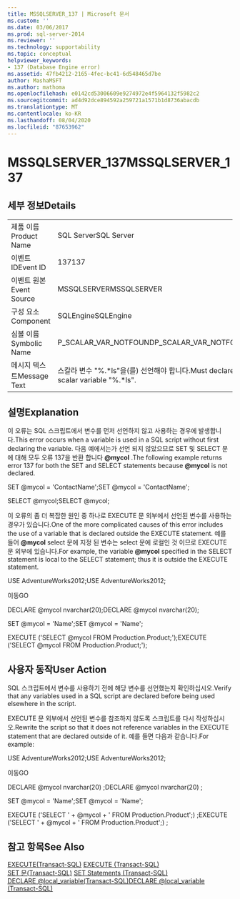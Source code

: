 ```yaml
---
title: MSSQLSERVER_137 | Microsoft 문서
ms.custom: ''
ms.date: 03/06/2017
ms.prod: sql-server-2014
ms.reviewer: ''
ms.technology: supportability
ms.topic: conceptual
helpviewer_keywords:
- 137 (Database Engine error)
ms.assetid: 47fb4212-2165-4fec-bc41-6d548465d7be
author: MashaMSFT
ms.author: mathoma
ms.openlocfilehash: e0142cd53006609e9274972e4f5964132f5982c2
ms.sourcegitcommit: ad4d92dce894592a259721a1571b1d8736abacdb
ms.translationtype: MT
ms.contentlocale: ko-KR
ms.lasthandoff: 08/04/2020
ms.locfileid: "87653962"
---
```

# <a name="mssqlserver_137"></a><span data-ttu-id="ff9b2-102">MSSQLSERVER_137</span><span class="sxs-lookup"><span data-stu-id="ff9b2-102">MSSQLSERVER_137</span></span>
    
## <a name="details"></a><span data-ttu-id="ff9b2-103">세부 정보</span><span class="sxs-lookup"><span data-stu-id="ff9b2-103">Details</span></span>  
  
|||  
|-|-|  
|<span data-ttu-id="ff9b2-104">제품 이름</span><span class="sxs-lookup"><span data-stu-id="ff9b2-104">Product Name</span></span>|<span data-ttu-id="ff9b2-105">SQL Server</span><span class="sxs-lookup"><span data-stu-id="ff9b2-105">SQL Server</span></span>|  
|<span data-ttu-id="ff9b2-106">이벤트 ID</span><span class="sxs-lookup"><span data-stu-id="ff9b2-106">Event ID</span></span>|<span data-ttu-id="ff9b2-107">137</span><span class="sxs-lookup"><span data-stu-id="ff9b2-107">137</span></span>|  
|<span data-ttu-id="ff9b2-108">이벤트 원본</span><span class="sxs-lookup"><span data-stu-id="ff9b2-108">Event Source</span></span>|<span data-ttu-id="ff9b2-109">MSSQLSERVER</span><span class="sxs-lookup"><span data-stu-id="ff9b2-109">MSSQLSERVER</span></span>|  
|<span data-ttu-id="ff9b2-110">구성 요소</span><span class="sxs-lookup"><span data-stu-id="ff9b2-110">Component</span></span>|<span data-ttu-id="ff9b2-111">SQLEngine</span><span class="sxs-lookup"><span data-stu-id="ff9b2-111">SQLEngine</span></span>|  
|<span data-ttu-id="ff9b2-112">심볼 이름</span><span class="sxs-lookup"><span data-stu-id="ff9b2-112">Symbolic Name</span></span>|<span data-ttu-id="ff9b2-113">P_SCALAR_VAR_NOTFOUND</span><span class="sxs-lookup"><span data-stu-id="ff9b2-113">P_SCALAR_VAR_NOTFOUND</span></span>|  
|<span data-ttu-id="ff9b2-114">메시지 텍스트</span><span class="sxs-lookup"><span data-stu-id="ff9b2-114">Message Text</span></span>|<span data-ttu-id="ff9b2-115">스칼라 변수 "%.\*ls"을(를) 선언해야 합니다.</span><span class="sxs-lookup"><span data-stu-id="ff9b2-115">Must declare the scalar variable "%.\*ls".</span></span>|  
  
## <a name="explanation"></a><span data-ttu-id="ff9b2-116">설명</span><span class="sxs-lookup"><span data-stu-id="ff9b2-116">Explanation</span></span>  
 <span data-ttu-id="ff9b2-117">이 오류는 SQL 스크립트에서 변수를 먼저 선언하지 않고 사용하는 경우에 발생합니다.</span><span class="sxs-lookup"><span data-stu-id="ff9b2-117">This error occurs when a variable is used in a SQL script without first declaring the variable.</span></span> <span data-ttu-id="ff9b2-118">다음 예에서는가 선언 되지 않았으므로 SET 및 SELECT 문에 대해 모두 오류 137을 반환 합니다 **@mycol** .</span><span class="sxs-lookup"><span data-stu-id="ff9b2-118">The following example returns error 137 for both the SET and SELECT statements because **@mycol** is not declared.</span></span>  
  
 <span data-ttu-id="ff9b2-119">SET @mycol = 'ContactName';</span><span class="sxs-lookup"><span data-stu-id="ff9b2-119">SET @mycol = 'ContactName';</span></span>  
  
 <span data-ttu-id="ff9b2-120">SELECT @mycol;</span><span class="sxs-lookup"><span data-stu-id="ff9b2-120">SELECT @mycol;</span></span>  
  
 <span data-ttu-id="ff9b2-121">이 오류의 좀 더 복잡한 원인 중 하나로 EXECUTE 문 외부에서 선언된 변수를 사용하는 경우가 있습니다.</span><span class="sxs-lookup"><span data-stu-id="ff9b2-121">One of the more complicated causes of this error includes the use of a variable that is declared outside the EXECUTE statement.</span></span> <span data-ttu-id="ff9b2-122">예를 들어 **@mycol** select 문에 지정 된 변수는 select 문에 로컬인 것 이므로 EXECUTE 문 외부에 있습니다.</span><span class="sxs-lookup"><span data-stu-id="ff9b2-122">For example, the variable **@mycol** specified in the SELECT statement is local to the SELECT statement; thus it is outside the EXECUTE statement.</span></span>  
  
 <span data-ttu-id="ff9b2-123">USE AdventureWorks2012;</span><span class="sxs-lookup"><span data-stu-id="ff9b2-123">USE AdventureWorks2012;</span></span>  
  
 <span data-ttu-id="ff9b2-124">이동</span><span class="sxs-lookup"><span data-stu-id="ff9b2-124">GO</span></span>  
  
 <span data-ttu-id="ff9b2-125">DECLARE @mycol nvarchar(20);</span><span class="sxs-lookup"><span data-stu-id="ff9b2-125">DECLARE @mycol nvarchar(20);</span></span>  
  
 <span data-ttu-id="ff9b2-126">SET @mycol = 'Name';</span><span class="sxs-lookup"><span data-stu-id="ff9b2-126">SET @mycol = 'Name';</span></span>  
  
 <span data-ttu-id="ff9b2-127">EXECUTE ('SELECT @mycol FROM Production.Product;');</span><span class="sxs-lookup"><span data-stu-id="ff9b2-127">EXECUTE ('SELECT @mycol FROM Production.Product;');</span></span>  
  
## <a name="user-action"></a><span data-ttu-id="ff9b2-128">사용자 동작</span><span class="sxs-lookup"><span data-stu-id="ff9b2-128">User Action</span></span>  
 <span data-ttu-id="ff9b2-129">SQL 스크립트에서 변수를 사용하기 전에 해당 변수를 선언했는지 확인하십시오.</span><span class="sxs-lookup"><span data-stu-id="ff9b2-129">Verify that any variables used in a SQL script are declared before being used elsewhere in the script.</span></span>  
  
 <span data-ttu-id="ff9b2-130">EXECUTE 문 외부에서 선언된 변수를 참조하지 않도록 스크립트를 다시 작성하십시오.</span><span class="sxs-lookup"><span data-stu-id="ff9b2-130">Rewrite the script so that it does not reference variables in the EXECUTE statement that are declared outside of it.</span></span> <span data-ttu-id="ff9b2-131">예를 들면 다음과 같습니다.</span><span class="sxs-lookup"><span data-stu-id="ff9b2-131">For example:</span></span>  
  
 <span data-ttu-id="ff9b2-132">USE AdventureWorks2012;</span><span class="sxs-lookup"><span data-stu-id="ff9b2-132">USE AdventureWorks2012;</span></span>  
  
 <span data-ttu-id="ff9b2-133">이동</span><span class="sxs-lookup"><span data-stu-id="ff9b2-133">GO</span></span>  
  
 <span data-ttu-id="ff9b2-134">DECLARE @mycol nvarchar(20) ;</span><span class="sxs-lookup"><span data-stu-id="ff9b2-134">DECLARE @mycol nvarchar(20) ;</span></span>  
  
 <span data-ttu-id="ff9b2-135">SET @mycol = 'Name';</span><span class="sxs-lookup"><span data-stu-id="ff9b2-135">SET @mycol = 'Name';</span></span>  
  
 <span data-ttu-id="ff9b2-136">EXECUTE ('SELECT ' + @mycol + ' FROM Production.Product';) ;</span><span class="sxs-lookup"><span data-stu-id="ff9b2-136">EXECUTE ('SELECT ' + @mycol + ' FROM Production.Product';) ;</span></span>  
  
## <a name="see-also"></a><span data-ttu-id="ff9b2-137">참고 항목</span><span class="sxs-lookup"><span data-stu-id="ff9b2-137">See Also</span></span>  
 <span data-ttu-id="ff9b2-138">[EXECUTE&#40;Transact-SQL&#41;](/sql/t-sql/language-elements/execute-transact-sql) </span><span class="sxs-lookup"><span data-stu-id="ff9b2-138">[EXECUTE &#40;Transact-SQL&#41;](/sql/t-sql/language-elements/execute-transact-sql) </span></span>  
 <span data-ttu-id="ff9b2-139">[SET 문&#40;Transact-SQL&#41;](/sql/t-sql/statements/set-statements-transact-sql) </span><span class="sxs-lookup"><span data-stu-id="ff9b2-139">[SET Statements &#40;Transact-SQL&#41;](/sql/t-sql/statements/set-statements-transact-sql) </span></span>  
 [<span data-ttu-id="ff9b2-140">DECLARE @local_variable&#40;Transact-SQL&#41;</span><span class="sxs-lookup"><span data-stu-id="ff9b2-140">DECLARE @local_variable &#40;Transact-SQL&#41;</span></span>](/sql/t-sql/language-elements/declare-local-variable-transact-sql)  
  
  

